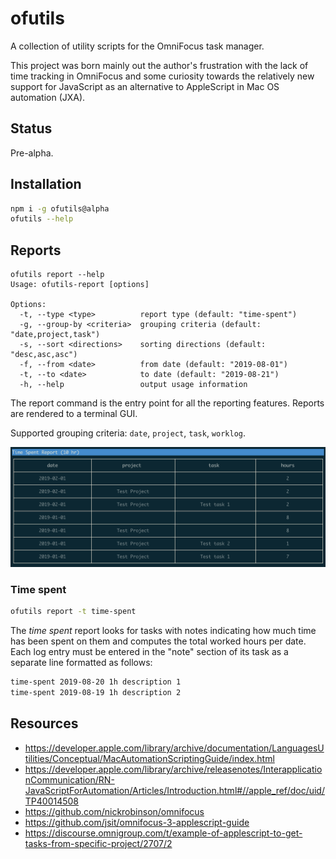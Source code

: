 
# ofutils

A collection of utility scripts for the OmniFocus task manager.

This project was born mainly out the author's frustration with the lack of time
tracking in OmniFocus and some curiosity towards the relatively new support for
JavaScript as an alternative to AppleScript in Mac OS automation (JXA).

## Status

Pre-alpha.

## Installation

```sh
npm i -g ofutils@alpha
ofutils --help
```

## Reports

```shell
ofutils report --help
Usage: ofutils-report [options]

Options:
  -t, --type <type>          report type (default: "time-spent")
  -g, --group-by <criteria>  grouping criteria (default: "date,project,task")
  -s, --sort <directions>    sorting directions (default: "desc,asc,asc")
  -f, --from <date>          from date (default: "2019-08-01")
  -t, --to <date>            to date (default: "2019-08-21")
  -h, --help                 output usage information
```

The report command is the entry point for all the reporting features. Reports
are rendered to a terminal GUI.

Supported grouping criteria: `date`, `project`, `task`, `worklog`.

![terminal-based report GUI](https://raw.githubusercontent.com/jacoscaz/node-ofutils/master/screenshots/example-report.png "Gotta love terminal GUIs")

### Time spent

```sh
ofutils report -t time-spent
```

The _time spent_ report looks for tasks with notes indicating how much time has
been spent on them and computes the total worked hours per date. Each log entry 
must be entered in the "note" section of its task as a separate line formatted 
as follows:

```sh
time-spent 2019-08-20 1h description 1
time-spent 2019-08-19 1h description 2
```

## Resources

- https://developer.apple.com/library/archive/documentation/LanguagesUtilities/Conceptual/MacAutomationScriptingGuide/index.html
- https://developer.apple.com/library/archive/releasenotes/InterapplicationCommunication/RN-JavaScriptForAutomation/Articles/Introduction.html#//apple_ref/doc/uid/TP40014508
- https://github.com/nickrobinson/omnifocus
- https://github.com/jsit/omnifocus-3-applescript-guide
- https://discourse.omnigroup.com/t/example-of-applescript-to-get-tasks-from-specific-project/2707/2
